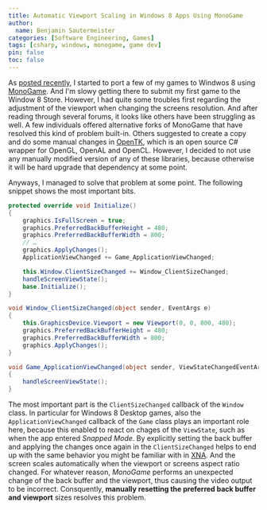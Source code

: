 ```yaml
---
title: Automatic Viewport Scaling in Windows 8 Apps Using MonoGame
author:
  name: Benjamin Sautermeister
categories: [Software Engineering, Games]
tags: [csharp, windows, monogame, game dev]
pin: false
toc: false
---
```


As [posted recently](/posts/porting-games-using-mono-game-windows8), I started to port a few of my games to Windwos 8 using [MonoGame](https://www.monogame.net/).
And I'm slowy getting there to submit my first game to the Window 8 Store. However, I had quite some troubles first regarding
the adjustment of the viewport when changing the screens resolution. And after reading through several forums, it looks like
others have been struggling as well. A few individuals offered alternative forks of MonoGame that have resolved this kind
of problem built-in. Others suggested to create a copy and do some manual changes in [OpenTK](https://opentk.net/), which is an
open source C# wrapper for OpenGL, OpenAL and OpenCL. However, I decided to not use any manually modified version of any of these
libraries, because otherwise it will be hard upgrade that dependency at some point.

Anyways, I managed to solve that problem at some point. The following snippet shows the most important bits.

```csharp
protected override void Initialize()
{
    graphics.IsFullScreen = true;
    graphics.PreferredBackBufferHeight = 480;
    graphics.PreferredBackBufferWidth = 800;
    // …
    graphics.ApplyChanges();
    ApplicationViewChanged += Game_ApplicationViewChanged;

    this.Window.ClientSizeChanged += Window_ClientSizeChanged;
    handleScreenViewState();
    base.Initialize();
}

void Window_ClientSizeChanged(object sender, EventArgs e)
{
    this.GraphicsDevice.Viewport = new Viewport(0, 0, 800, 480);
    graphics.PreferredBackBufferHeight = 480;
    graphics.PreferredBackBufferWidth = 800;
    graphics.ApplyChanges();
}

void Game_ApplicationViewChanged(object sender, ViewStateChangedEventArgs e)
{
    handleScreenViewState();
}
```

The most important part is the `ClientSizeChanged` callback of the `Window` class. In particular for Windows 8 Desktop games,
also the `ApplicationViewChanged` callback of the `Game` class plays an important role here, because this enabled to react
on chages of the `ViewState`, such as when the app entered _Snapped Mode_.
By explicitly setting the back buffer and applying the changes once again in the `ClientSizeChanged` helps to end up with
the same behavior you might be familiar with in [XNA](https://en.wikipedia.org/wiki/Microsoft_XNA). And the screen scales
automatically when the viewport or screens aspect ratio changed. For whatever reason, _MonoGame_ performs an unexpected change
of the back buffer and the viewport, thus causing the video output to be incorrect. Consquently, **manually resetting the
preferred back buffer and viewport** sizes resolves this problem.